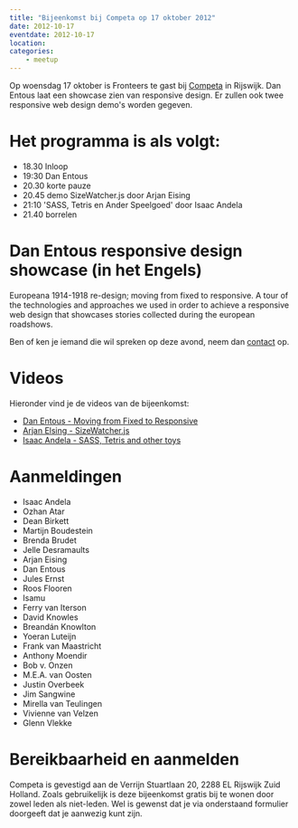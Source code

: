 ```yaml
---
title: "Bijeenkomst bij Competa op 17 oktober 2012"
date: 2012-10-17
eventdate: 2012-10-17
location: 
categories: 
    - meetup
---
```

Op woensdag 17 oktober is Fronteers te gast bij [Competa](http://competa.com) in Rijswijk. Dan Entous laat een showcase zien van responsive design. Er zullen ook twee responsive web design demo's worden gegeven.

# Het programma is als volgt:

* 18.30 Inloop
* 19:30 Dan Entous
* 20.30 korte pauze
* 20.45 demo SizeWatcher.js door Arjan Eising
* 21:10 'SASS, Tetris en Ander Speelgoed' door Isaac Andela
* 21.40 borrelen

# Dan Entous  responsive design showcase (in het Engels)

Europeana 1914-1918 re-design; moving from fixed to responsive. A tour of the technologies and approaches we used in order to achieve a responsive web design that showcases stories collected during the european roadshows.

Ben of ken je iemand die wil spreken op deze avond, neem dan [contact](/contact) op.

# Videos

Hieronder vind je de videos van de bijeenkomst:

* [Dan Entous - Moving from Fixed to Responsive](https://www.youtube.com/watch?v=pdKa2CC0GLY)
* [Arjan Elsing - SizeWatcher.js](https://www.youtube.com/watch?v=uJ9Htnq9uzw)
* [Isaac Andela - SASS, Tetris and other toys](https://www.youtube.com/watch?v=WFbk44WEwIk)

# Aanmeldingen

* Isaac Andela
* Ozhan Atar
* Dean Birkett
* Martijn Boudestein
* Brenda Brudet
* Jelle Desramaults
* Arjan Eising
* Dan Entous
* Jules Ernst
* Roos Flooren
* Isamu
* Ferry van Iterson
* David Knowles
* Breandán Knowlton
* Yoeran Luteijn
* Frank van Maastricht
* Anthony Moendir
* Bob v. Onzen
* M.E.A. van Oosten
* Justin Overbeek
* Jim Sangwine
* Mirella van Teulingen
* Vivienne van Velzen
* Glenn Vlekke

# Bereikbaarheid en aanmelden

Competa is gevestigd aan de Verrijn Stuartlaan 20, 2288 EL Rijswijk Zuid Holland. Zoals gebruikelijk is deze bijeenkomst gratis bij te wonen door zowel leden als niet-leden. Wel is gewenst dat je via onderstaand formulier doorgeeft dat je aanwezig kunt zijn.

